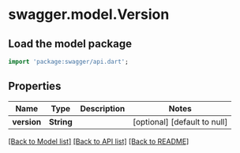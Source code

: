 # swagger.model.Version

## Load the model package
```dart
import 'package:swagger/api.dart';
```

## Properties
Name | Type | Description | Notes
------------ | ------------- | ------------- | -------------
**version** | **String** |  | [optional] [default to null]

[[Back to Model list]](../README.md#documentation-for-models) [[Back to API list]](../README.md#documentation-for-api-endpoints) [[Back to README]](../README.md)


